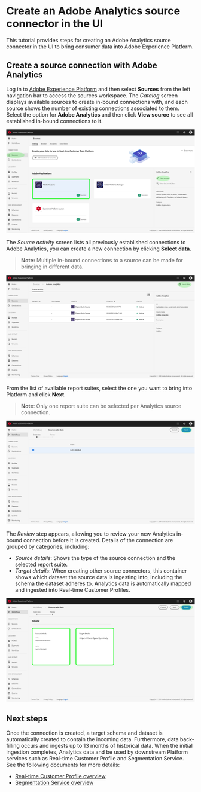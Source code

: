 # Create an Adobe Analytics source connector in the UI

This tutorial provides steps for creating an Adobe Analytics source connector in the UI to bring consumer data into Adobe Experience Platform.

## Create a source connection with Adobe Analytics

Log in to <a href="https://platform.adobe.com" target="_blank">Adobe Experience Platform</a> and then select **Sources** from the left navigation bar to access the sources workspace. The *Catalog* screen displays available sources to create in-bound connections with, and each source shows the number of existing connections associated to them. Select the option for **Adobe Analytics** and then click **View source** to see all established in-bound connections to it.

![](./images/analytics/AA-sources_catalog.png)

The *Source activity* screen lists all previously established connections to Adobe Analytics, you can create a new connection by clicking **Select data**. 

>   **Note:** Multiple in-bound connections to a source can be made for bringing in different data. 

![](./images/analytics/AA-source_activity.png)

From the list of available report suites, select the one you want to bring into Platform and click **Next**.

>   **Note**: Only one report suite can be selected per Analytics source connection.

![](./images/analytics/AA-select_data.png)

The *Review* step appears, allowing you to review your new Analytics in-bound connection before it is created. Details of the connection are grouped by categories, including:

*   *Source details*: Shows the type of the source connection and the selected report suite.
*   *Target details*: When creating other source connectors, this container shows which dataset the source data is ingesting into, including the schema the dataset adheres to. Analytics data is automatically mapped and ingested into Real-time Customer Profiles.

![](./images/analytics/AA-review.png)

## Next steps

Once the connection is created, a target schema and dataset is automatically created to contain the incoming data. Furthermore, data back-filling occurs and ingests up to 13 months of historical data. When the initial ingestion completes, Analytics data and be used by downstream Platform services such as Real-time Customer Profile and Segmentation Service. See the following documents for more details:

*   [Real-time Customer Profile overview](../../technical_overview/unified_profile_architectural_overview/unified_profile_architectural_overview.md)
*   [Segmentation Service overview](../../../../../end-user/markdown/segmentation_overview/segmentation.md)

